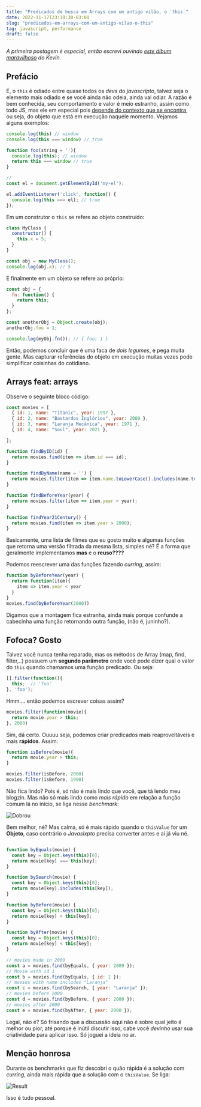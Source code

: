 ```yaml
---
title: "Predicados de busca em Arrays com um antigo vilão, o `this`"
date: 2022-11-17T23:19:30-03:00
slug: "predicados-em-arrays-com-um-antigo-vilao-o-this"
tag: javascript, performance
draft: false
---
```


*A primeira postagem é especial, então escrevi ouvindo [este álbum maravilhoso](https://open.spotify.com/album/79dL7FLiJFOO0EoehUHQBv?si=xNdnkscPStmVMW-TD2i7-w) do Kevin.*

## Prefácio

É, o `this` é odiado entre quase todos os *devs* do *javascripto*, talvez seja o elemento mais odiado e se você ainda não odeia, ainda vai odiar. A razão é bem conhecida, seu comportamento e valor é meio estranho, assim como todo JS, mas ele em especial pois [depende do contexto que se encontra](https://www.30secondsofcode.org/articles/s/javascript-this), ou seja, do objeto que está em execução naquele momento. Vejamos alguns exemplos:


```javascript
console.log(this) // window
console.log(this === window) // true

function foo(string = ''){
  console.log(this); // window
  return this === window // true
}

// 
const el = document.getElementById('my-el');

el.addEventListener('click', function() {
  console.log(this === el); // true
});
```

Em um construtor o `this` se refere ao objeto construído:

```javascript
class MyClass {
  constructor() {
    this.x = 5;
  }
}

const obj = new MyClass();
console.log(obj.x); // 5
```

E finalmente em um objeto se refere ao próprio:

```javascript
const obj = {
  fn: function() {
    return this;
  }
};

const anotherObj = Object.create(obj);
anotherObj.foo = 1;

console.log(myObj.fn()); // { foo: 1 }
```

Então, podemos concluir que é uma faca de *dois legumes*, e pega muita gente. Mas capturar referências do objeto em execução muitas vezes pode simplificar coisinhas do cotidiano. 

## Arrays feat: arrays

Observe o seguinte bloco código:


```javascript
const movies = [
  { id: 1, name: "Titanic", year: 1997 },
  { id: 2, name: "Bastardos Inglórios", year: 2009 },
  { id: 3, name: "Laranja Mecânica", year: 1971 },
  { id: 4, name: "Soul", year: 2021 },

];

function findByID(id) {
  return movies.find(item => item.id === id);
}

function findByName(name = '') {
  return movies.filter(item => item.name.toLowerCase().includes(name.toLowerCase()));
}

function findBeforeYear(year) {
  return movies.filter(item => item.year < year);
}

function findYear21Century() {
  return movies.find(item => item.year > 2000);
}

```

Basicamente, uma lista de filmes que eu gosto muito e algumas funções que retorna uma versão filtrada da mesma lista, simples né? É a forma que geralmente implementamos **mas** e o **reuso????**

Podemos reescrever uma das funções fazendo *curring*, assim:

```javascript
function byBeforeYear(year) {
  return function(item){
    item => item.year < year
  }
}
movies.find(byBeforeYear(2000))
```

Digamos que a montagem fica estranha, ainda mais porque confunde a cabecinha uma função retornando outra função, (não é, juninho?).

## Fofoca? Gosto

Talvez você nunca tenha reparado, mas os métodos de Array (map, find, filter,..) possuem um **segundo parâmetro** onde você pode dizer qual o valor do `this` quando chamamos uma função predicado. Ou seja:

```javascript
[].filter(function(){
  this;  // 'foo'
}, 'foo');
```

Hmm.... então podemos escrever coisas assim?

```javascript
movies.filter(function(movie){
  return movie.year > this;
}, 2000)
```

Sim, dá certo. Ouuuu seja, podemos criar predicados mais reaproveitáveis e mais **rápidos**. Assim:

```javascript
function isBefore(movie){
  return movie.year > this;
}

movies.filter(isBefore, 2000)
movies.filter(isBefore, 1990)
```

Não fica lindo? Pois é, só não é mais lindo que você, que tá lendo meu blogzin. Mas não só mais lindo como *mais rápido* em relação a função comum lá no início, se liga nesse *benchmark*:

![Dobrou](/images/screenshot-19-11-2002-0001.png)

Bem melhor, né? Mas calma, só é mais rápido quando o `thisValue` for um **Objeto**, caso contrário o *Javasixpto* precisa converter antes e ai já viu né.

```js

function byEquals(movie) {
  const key = Object.keys(this)[0];
  return movie[key] === this[key];
}

function bySearch(movie) {
  const key = Object.keys(this)[0];
  return movie[key].includes(this[key]);
}

function byBefore(movie) {
  const key = Object.keys(this)[0];
  return movie[key] < this[key];
}

function byAfter(movie) {
  const key = Object.keys(this)[0];
  return movie[key] < this[key];
}

// movies made in 2009
const a = movies.find(byEquals, { year: 2009 });
// Movie with id 1
const b = movies.find(byEquals, { id: 1 });
// movies with name includes "Laranja"
const c = movies.find(bySearch, { year: "Laranja" });
// movies before 2000
const d = movies.find(byBefore, { year: 2000 });
// movies after 2000
const e = movies.find(byAfter, { year: 2000 });
```

Legal, não é? Só frisando que a discussão aqui não é sobre qual jeito é melhor ou pior, até porque é inútil discutir isso, cabe você *devinho* usar sua criatividade para aplicar isso. Só joguei a ideia no ar.

## Menção honrosa

Durante os benchmarks que fiz descobri o quão rápida é a solução com *curring*, ainda mais rápida que a solução com o `thisValue`. Se liga:

![Result](/images/Screenshot-2022-11-19-at-15.31.13.png)

Isso é tudo pessoal.


